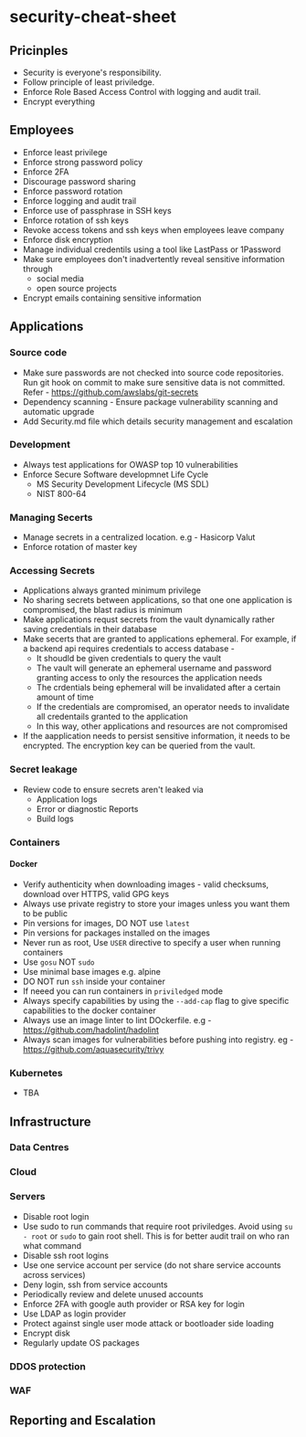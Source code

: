 # security-cheat-sheet

## Pricinples
- Security is everyone's responsibility.
- Follow principle of least priviledge.
- Enforce Role Based Access Control with logging and audit trail.
- Encrypt everything

## Employees
- Enforce least privilege
- Enforce strong password policy
- Enforce 2FA
- Discourage password sharing
- Enforce password rotation
- Enforce logging and audit trail
- Enforce use of passphrase in SSH keys
- Enforce rotation of ssh keys
- Revoke access tokens and ssh keys when employees leave company
- Enforce disk encryption
- Manage individual credentils using a tool like LastPass or 1Password
- Make sure employees don't inadvertently reveal sensitive information through 
  - social media 
  - open source projects
- Encrypt emails containing sensitive information

## Applications
### Source code
- Make sure passwords are not checked into source code repositories. 
  Run git hook on commit to make sure sensitive data is not committed. 
  Refer - https://github.com/awslabs/git-secrets
- Dependency scanning - Ensure package vulnerability scanning and automatic upgrade
- Add Security.md file which details security management and escalation
### Development
- Always test applications for OWASP top 10 vulnerabilities
- Enforce Secure Software developmnet Life Cycle
  - MS Security Development Lifecycle (MS SDL)
  - NIST 800-64
### Managing Secerts
- Manage secrets in a centralized location. e.g - Hasicorp Valut
- Enforce rotation of master key
### Accessing Secrets
- Applications always granted minimum privilege
- No sharing secrets between applications, so that one one application is compromised, the blast radius is minimum
- Make applications requst secrets from the vault dynamically rather saving credentials in their database
- Make secerts that are granted to applications ephemeral. 
  For example, if a backend api requires credentials to access database -
  - It shoudld be given credentials to query the vault
  - The vault will generate an ephemeral username and password granting access to only the resources the application needs
  - The crdentials being ephemeral will be invalidated after a certain amount of time
  - If the credentials are compromised, an operator needs to invalidate all credentails granted to the application
  - In this way, other applications and resources are not compromised
- If the aapplication needs to persist sensitive information, it needs to be encrypted. The encryption key can be queried       from the vault.
### Secret leakage
- Review code to ensure secrets aren't leaked via
  - Application logs
  - Error or diagnostic Reports
  - Build logs
### Containers
#### Docker
- Verify authenticity when downloading images - valid checksums, download over HTTPS, valid GPG keys
- Always use private registry to store your images unless you want them to be public
- Pin versions for images, DO NOT use `latest`
- Pin versions for packages installed on the images
- Never run as root, Use `USER` directive to specify a user when running containers
- Use `gosu` NOT `sudo`
- Use minimal base images e.g. alpine
- DO NOT run `ssh` inside your container
- If neeed you can run containers in `priviledged` mode
- Always specify capabilities by using the `--add-cap` flag to give specific capabilities to the docker container
- Always use an image linter to lint DOckerfile. e.g - https://github.com/hadolint/hadolint
- Always scan images for vulnerabilities before pushing into registry. eg - https://github.com/aquasecurity/trivy

### Kubernetes
- TBA

## Infrastructure
### Data Centres
### Cloud
### Servers
- Disable root login
- Use sudo to run commands that require root priviledges. Avoid using `su - root` or `sudo` to gain root shell. 
  This is for better audit trail on who ran what command
- Disable ssh root logins
- Use one service account per service (do not share service accounts across services)
- Deny login, ssh from service accounts
- Periodically review and delete unused accounts
- Enforce 2FA with google auth provider or RSA key for login
- Use LDAP as login provider
- Protect against single user mode attack or bootloader side loading
- Encrypt disk
- Regularly update OS packages
### DDOS protection
### WAF

## Reporting and Escalation


  
